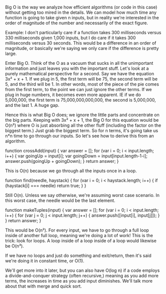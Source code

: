 Big O is the way we analyze how efficient algorithms (or code in this case) without getting too mired in the details. We can model how much time any function is going to take given n inputs, but in reality we're interested in the order of magnitude of the number and necessarily of the exact figure.

Example: I don't particularly care if a function takes 300 milliseconds versus 330 milliseconds given 1,000 inputs, but I do care if it takes 300 milliseconds versus 30 seconds. This would be a difference in an order of magnitude, or basically we're saying we only care if the difference is pretty large.

Enter Big O. Think of the O as a vacuum that sucks in all the unimportant information and just leaves you with the important stuff. Let's look at a purely mathematical perspective for a second. Say we have the equation 3x² + x + 1. If we plug in 5, the first term will be 75, the second term will be 5, and the third will be 1. In other words, most of the piece of the pie comes from the first term, to the point we can just ignore the other terms. If we plug in huge numbers, it becomes even more apparent. IE if we do 5,000,000, the first term is 75,000,000,000,000, the second is 5,000,000, and the last 1. A huge gap.

Hence this is what Big O does; we ignore the little parts and concentrate on the big parts. Keeping with 3x² + x + 1, the Big O for this equation would be O(n²) where O is just absorbing all the other fluff (including the factor on the biggest term.) Just grab the biggest term. So for n terms, it's going take us n\*n time to go through our inputs. So let's see how to derive this from an algorithm.

function crossAdd(input) {
var answer = [];
for (var i = 0; i < input.length; i++) {
var goingUp = input[i];
var goingDown = input[input.length-1-i];
answer.push(goingUp + goingDown);
}
return answer;
}

This is O(n) because we go through all the inputs once in a loop.

function find(needle, haystack) {
for (var i = 0; i < haystack.length; i++) {
if (haystack[i] === needle) return true;
}
}

Still O(n). Unless we say otherwise, we're assuming worst case scenario. In this worst case, the needle would be the last element.

function makeTuples(input) {
var answer = [];
for (var i = 0; i < input.length; i++) {
for (var j = 0; j < input.length; j++) {
answer.push([input[i], input[j]]);
}
}
return answer;
}
  
This would be O(n²). For every input, we have to go through a full loop inside of another full loop, meaning we're doing a lot of work! This is the trick: look for loops. A loop inside of a loop inside of a loop would likewise be O(n³).

If we have no loops and just do something and exit/return, then it's said we're doing it in constant time, or O(1).

We'll get more into it later, but you can also have O(log n) if a code employs a divide-and-conquer strategy (often recursive,) meaning as you add more terms, the increases in time as you add input diminishes. We'll talk more about that with merge and quick sort.
